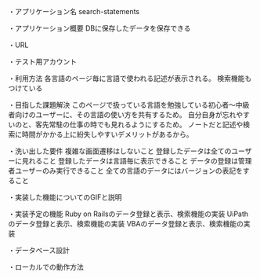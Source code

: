 ・アプリケーション名
search-statements

・アプリケーション概要
DBに保存したデータを保存できる

・URL

・テスト用アカウント


・利用方法
各言語のページ毎に言語で使われる記述が表示される。
検索機能もつけている

・目指した課題解決
このページで扱っている言語を勉強している初心者〜中級者向けのユーザーに、その言語の使い方を共有するため。
自分自身が忘れやすいのと、客先常駐の仕事の時でも見れるようにするため。
ノートだと記述や検索に時間がかかる上に紛失しやすいデメリットがあるから。

・洗い出した要件
複雑な画面遷移はしないこと
登録したデータは全てのユーザーに見れること
登録したデータは言語毎に表示できること
データの登録は管理者ユーザーのみ実行できること
全ての言語のデータにはバージョンの表記をすること

・実装した機能についてのGIFと説明

・実装予定の機能
Ruby on Railsのデータ登録と表示、検索機能の実装
UiPathのデータ登録と表示、検索機能の実装
VBAのデータ登録と表示、検索機能の実装

・データベース設計

・ローカルでの動作方法
